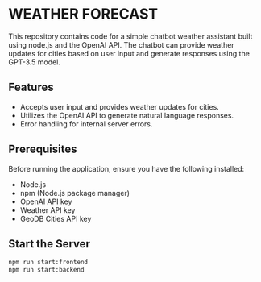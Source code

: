 # WEATHER FORECAST

This repository contains code for a simple chatbot weather assistant built using node.js and the OpenAI API. The chatbot can provide weather updates for cities based on user input and generate responses using the GPT-3.5 model.

## Features

- Accepts user input and provides weather updates for cities.
- Utilizes the OpenAI API to generate natural language responses.
- Error handling for internal server errors.

## Prerequisites

Before running the application, ensure you have the following installed:

- Node.js 
- npm (Node.js package manager)
- OpenAI API key
- Weather API key
- GeoDB Cities API key
  
## Start the Server

```bash
npm run start:frontend
npm run start:backend
```

